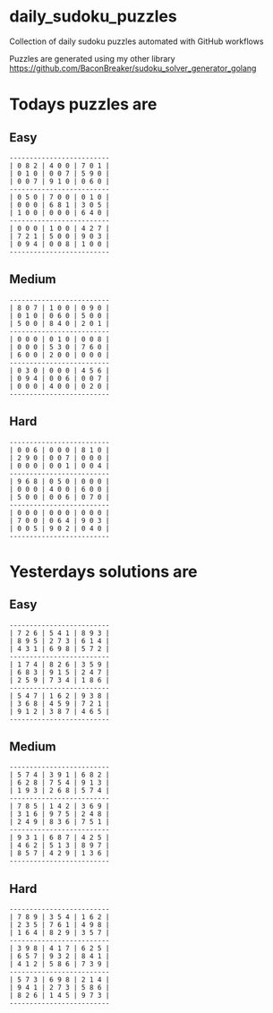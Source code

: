 
# daily_sudoku_puzzles 

Collection of daily sudoku puzzles automated with GitHub workflows 

Puzzles are generated using my other library https://github.com/BaconBreaker/sudoku_solver_generator_golang 
 

# Todays puzzles are 

## Easy 

```
-------------------------
| 0 8 2 | 4 0 0 | 7 0 1 | 
| 0 1 0 | 0 0 7 | 5 9 0 | 
| 0 0 7 | 9 1 0 | 0 6 0 | 
-------------------------
| 0 5 0 | 7 0 0 | 0 1 0 | 
| 0 0 0 | 6 8 1 | 3 0 5 | 
| 1 0 0 | 0 0 0 | 6 4 0 | 
-------------------------
| 0 0 0 | 1 0 0 | 4 2 7 | 
| 7 2 1 | 5 0 0 | 9 0 3 | 
| 0 9 4 | 0 0 8 | 1 0 0 | 
-------------------------
```
## Medium 

```
-------------------------
| 8 0 7 | 1 0 0 | 0 9 0 | 
| 0 1 0 | 0 6 0 | 5 0 0 | 
| 5 0 0 | 8 4 0 | 2 0 1 | 
-------------------------
| 0 0 0 | 0 1 0 | 0 0 8 | 
| 0 0 0 | 5 3 0 | 7 6 0 | 
| 6 0 0 | 2 0 0 | 0 0 0 | 
-------------------------
| 0 3 0 | 0 0 0 | 4 5 6 | 
| 0 9 4 | 0 0 6 | 0 0 7 | 
| 0 0 0 | 4 0 0 | 0 2 0 | 
-------------------------
```
## Hard 

```
-------------------------
| 0 0 6 | 0 0 0 | 8 1 0 | 
| 2 9 0 | 0 0 7 | 0 0 0 | 
| 0 0 0 | 0 0 1 | 0 0 4 | 
-------------------------
| 9 6 8 | 0 5 0 | 0 0 0 | 
| 0 0 0 | 4 0 0 | 6 0 0 | 
| 5 0 0 | 0 0 6 | 0 7 0 | 
-------------------------
| 0 0 0 | 0 0 0 | 0 0 0 | 
| 7 0 0 | 0 6 4 | 9 0 3 | 
| 0 0 5 | 9 0 2 | 0 4 0 | 
-------------------------
```
# Yesterdays solutions are 

## Easy 

```
-------------------------
| 7 2 6 | 5 4 1 | 8 9 3 | 
| 8 9 5 | 2 7 3 | 6 1 4 | 
| 4 3 1 | 6 9 8 | 5 7 2 | 
-------------------------
| 1 7 4 | 8 2 6 | 3 5 9 | 
| 6 8 3 | 9 1 5 | 2 4 7 | 
| 2 5 9 | 7 3 4 | 1 8 6 | 
-------------------------
| 5 4 7 | 1 6 2 | 9 3 8 | 
| 3 6 8 | 4 5 9 | 7 2 1 | 
| 9 1 2 | 3 8 7 | 4 6 5 | 
-------------------------
```
## Medium 

```
-------------------------
| 5 7 4 | 3 9 1 | 6 8 2 | 
| 6 2 8 | 7 5 4 | 9 1 3 | 
| 1 9 3 | 2 6 8 | 5 7 4 | 
-------------------------
| 7 8 5 | 1 4 2 | 3 6 9 | 
| 3 1 6 | 9 7 5 | 2 4 8 | 
| 2 4 9 | 8 3 6 | 7 5 1 | 
-------------------------
| 9 3 1 | 6 8 7 | 4 2 5 | 
| 4 6 2 | 5 1 3 | 8 9 7 | 
| 8 5 7 | 4 2 9 | 1 3 6 | 
-------------------------
```
## Hard 

```
-------------------------
| 7 8 9 | 3 5 4 | 1 6 2 | 
| 2 3 5 | 7 6 1 | 4 9 8 | 
| 1 6 4 | 8 2 9 | 3 5 7 | 
-------------------------
| 3 9 8 | 4 1 7 | 6 2 5 | 
| 6 5 7 | 9 3 2 | 8 4 1 | 
| 4 1 2 | 5 8 6 | 7 3 9 | 
-------------------------
| 5 7 3 | 6 9 8 | 2 1 4 | 
| 9 4 1 | 2 7 3 | 5 8 6 | 
| 8 2 6 | 1 4 5 | 9 7 3 | 
-------------------------
```
